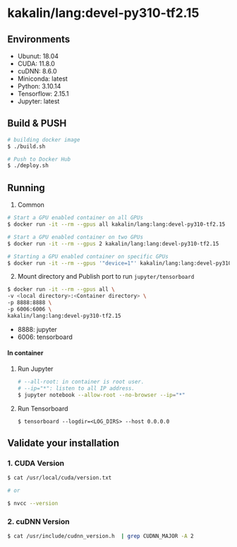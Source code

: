 # kakalin/lang:devel-py310-tf2.15

## Environments

- Ubunut: 18.04
- CUDA: 11.8.0
- cuDNN: 8.6.0
- Miniconda: latest
- Python: 3.10.14
- Tensorflow: 2.15.1
- Jupyter: latest

## Build & PUSH

```bash
# building docker image
$ ./build.sh

# Push to Docker Hub
$ ./deploy.sh
```

## Running

1. Common

```bash
# Start a GPU enabled container on all GPUs
$ docker run -it --rm --gpus all kakalin/lang:lang:devel-py310-tf2.15 

# Start a GPU enabled container on two GPUs
$ docker run -it --rm --gpus 2 kakalin/lang:lang:devel-py310-tf2.15

# Starting a GPU enabled container on specific GPUs
$ docker run -it --rm --gpus '"device=1"' kakalin/lang:lang:devel-py310-tf2.15
```

2. Mount directory and Publish port to run `jupyter/tensorboard`

```bash
$ docker run -it --rm --gpus all \
-v <local directory>:<Container directory> \
-p 8888:8888 \ 
-p 6006:6006 \
kakalin/lang:lang:devel-py310-tf2.15
```
   - 8888: jupyter
   - 6006: tensorboard

#### In container

1. Run Jupyter
   
    ```bash
    # --all-root: in container is root user.
    # --ip="*": listen to all IP address.
    $ jupyter notebook --allow-root --no-browser --ip="*"
    ```

2. Run Tensorboard

    ```
    $ tensorboard --logdir=<LOG_DIRS> --host 0.0.0.0 
    ```

## Validate your installation

### 1. CUDA Version

```bash
$ cat /usr/local/cuda/version.txt

# or

$ nvcc --version
```

### 2. cuDNN Version

```bash
$ cat /usr/include/cudnn_version.h  | grep CUDNN_MAJOR -A 2
```
